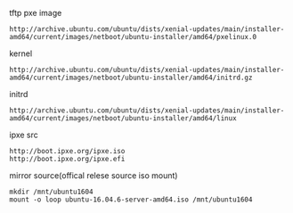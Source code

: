 tftp pxe image
```
http://archive.ubuntu.com/ubuntu/dists/xenial-updates/main/installer-amd64/current/images/netboot/ubuntu-installer/amd64/pxelinux.0
```

kernel
```
http://archive.ubuntu.com/ubuntu/dists/xenial-updates/main/installer-amd64/current/images/netboot/ubuntu-installer/amd64/initrd.gz
```

initrd
```
http://archive.ubuntu.com/ubuntu/dists/xenial-updates/main/installer-amd64/current/images/netboot/ubuntu-installer/amd64/linux
```

ipxe src
```
http://boot.ipxe.org/ipxe.iso
http://boot.ipxe.org/ipxe.efi
```

mirror source(offical relese source iso mount)
```
mkdir /mnt/ubuntu1604
mount -o loop ubuntu-16.04.6-server-amd64.iso /mnt/ubuntu1604
```

